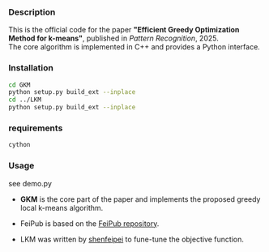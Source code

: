 ### Description
This is the official code for the paper **"Efficient Greedy Optimization Method for k-means"**, published in *Pattern Recognition*, 2025.  
The core algorithm is implemented in C++ and provides a Python interface.

### Installation
```bash
cd GKM
python setup.py build_ext --inplace
cd ../LKM
python setup.py build_ext --inplace
```

### requirements
```bash
cython
```

### Usage
see demo.py


+ **GKM** is the core part of the paper and implements the proposed greedy local k-means algorithm.

+ FeiPub is based on the [FeiPub repository](https://github.com/ShenfeiPei/FeiPub).

+ LKM was written by [shenfeipei](https://github.com/ShenfeiPei) to fune-tune the objective function.